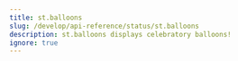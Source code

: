 ```yaml
---
title: st.balloons
slug: /develop/api-reference/status/st.balloons
description: st.balloons displays celebratory balloons!
ignore: true
---
```


<Autofunction function="streamlit.balloons" />
